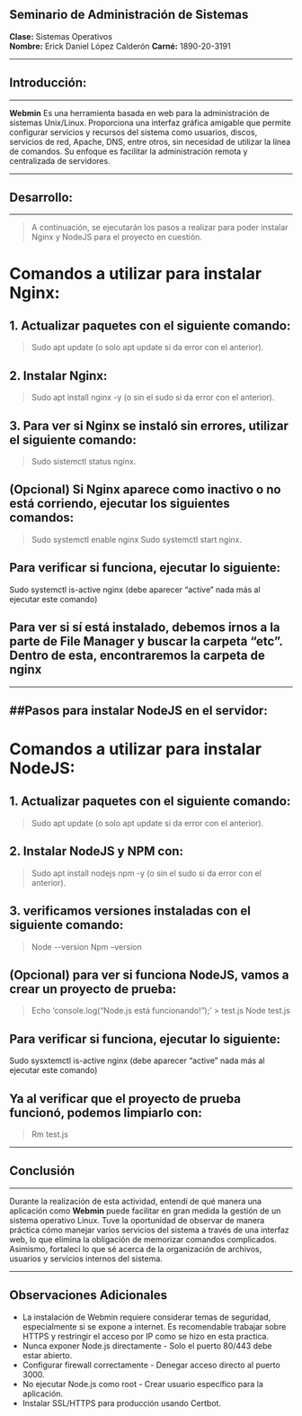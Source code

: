 ## Seminario de Administración de Sistemas  
**Clase:** Sistemas Operativos  
**Nombre:** Erick Daniel López Calderón 
**Carné:** 1890-20-3191  

---
## Introducción:
---
**Webmin** Es una herramienta basada en web para la administración de sistemas Unix/Linux. Proporciona una interfaz gráfica amigable que permite configurar servicios y recursos del sistema como usuarios, discos, servicios de red, Apache, DNS, entre otros, sin necesidad de utilizar la línea de comandos. Su enfoque es facilitar la administración remota y centralizada de servidores.

---
## Desarrollo:
---
> A continuación, se ejecutarán los pasos a realizar para poder instalar Nginx y NodeJS para el proyecto en cuestión.

# Comandos a utilizar para instalar Nginx:   
## 1. Actualizar paquetes con el siguiente comando: 
>Sudo apt update (o solo apt update si da error con el anterior).
## 2. Instalar Nginx:
>Sudo apt install nginx -y (o sin el sudo si da error con el anterior).
## 3. Para ver si Nginx se instaló sin errores, utilizar el siguiente comando:
>Sudo sistemctl status nginx.

## (Opcional) Si Nginx aparece como inactivo o no está corriendo, ejecutar los siguientes comandos: 

>Sudo systemctl enable nginx 
>Sudo systemctl start nginx.  

## Para verificar si funciona, ejecutar lo siguiente:
Sudo systemctl is-active nginx 
(debe aparecer “active” nada más al ejecutar este comando)

## Para ver si sí está instalado, debemos irnos a la parte de File Manager y buscar la carpeta “etc”. Dentro de esta, encontraremos la carpeta de nginx
---
##Pasos para instalar NodeJS en el servidor: 
---
# Comandos a utilizar para instalar NodeJS:   
## 1. Actualizar paquetes con el siguiente comando: 
>Sudo apt update (o solo apt update si da error con el anterior).
## 2. Instalar NodeJS y NPM con:
>Sudo apt install nodejs npm -y (o sin el sudo si da error con el anterior).
## 3. verificamos versiones instaladas con el siguiente comando:
>Node --version 
>Npm –version

## (Opcional) para ver si funciona NodeJS, vamos a crear un proyecto de prueba: 

>Echo ‘console.log(“Node.js está funcionando!”);’ > test.js 
>Node test.js   

## Para verificar si funciona, ejecutar lo siguiente:
Sudo sysxtemctl is-active nginx 
(debe aparecer “active” nada más al ejecutar este comando)

## Ya al verificar que el proyecto de prueba funcionó, podemos limpiarlo con: 
>Rm test.js

---
## Conclusión
---
Durante la realización de esta actividad, entendí de qué manera una aplicación como **Webmin** puede facilitar en gran medida la gestión de un sistema operativo Linux. Tuve la oportunidad de observar de manera práctica cómo manejar varios servicios del sistema a través de una interfaz web, lo que elimina la obligación de memorizar comandos complicados. Asimismo, fortalecí lo que sé acerca de la organización de archivos, usuarios y servicios internos del sistema.

---

## Observaciones Adicionales

- La instalación de Webmin requiere considerar temas de seguridad, especialmente si se expone a internet. Es recomendable trabajar sobre HTTPS y restringir el acceso por IP como se hizo en esta practica.
- Nunca exponer Node.js directamente - Solo el puerto 80/443 debe estar abierto.
- Configurar firewall correctamente - Denegar acceso directo al puerto 3000.
- No ejecutar Node.js como root - Crear usuario específico para la aplicación.
- Instalar SSL/HTTPS para producción usando Certbot.
  
